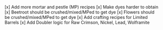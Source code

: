 [x] Add more mortar and pestle (MP) recipes
[x] Make dyes harder to obtain
  [x] Beetroot should be crushed/mixed/MPed to get dye
  [x] Flowers should be crushed/mixed/MPed to get dye
[x] Add crafting recipes for Limited Barrels
[x] Add Doubler logic for Raw Crimson, Nickel, Lead, Wolframite
